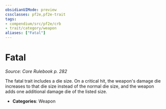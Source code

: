 ```yaml
---
obsidianUIMode: preview
cssclasses: pf2e,pf2e-trait
tags:
- compendium/src/pf2e/crb
- trait/category/weapon
aliases: ["Fatal"]
---
```

# Fatal  
*Source: Core Rulebook p. 282*  

The fatal trait includes a die size. On a critical hit, the weapon's damage die increases to that die size instead of the normal die size, and the weapon adds one additional damage die of the listed size.

- **Categories**: Weapon